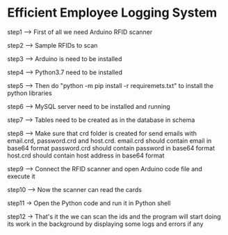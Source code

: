 <h1>Efficient Employee Logging System</h1>

step1  --> First of all we need Arduino RFID scanner

step2  --> Sample RFIDs to scan

step3  --> Arduino is need to be installed

step4  --> Python3.7 need to be installed

step5  --> Then do "python -m pip install -r requiremets.txt" to install the python libraries

step6  --> MySQL server need to be installed and running

step7  --> Tables need to be created as in the database in schema

step8  --> Make sure that crd folder is created for send emails with email.crd, password.crd and host.crd.
		  email.crd should contain email in base64 format
		  password.crd should contain password in base64 format
		  host.crd should contain host address in base64 format
		  
step9  --> Connect the RFID scanner and open Arduino code file and execute it

step10 --> Now the scanner can read the cards

step11 -> Open the Python code and run it in Python shell

step12 -> That's it the we can scan the ids and the program will start doing its work in the background  by displaying some logs and errors if any
